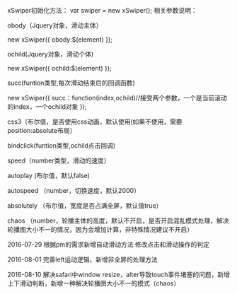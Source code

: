 ﻿xSwiper初始化方法：
 var swiper = new xSwiper();
相关参数说明：

obody（Jquery对象，滑动主体）

new xSwiper({
  obody:$(element)
});

ochild(Jquery对象，滑动个体)

new xSwiper({
  ochild:$(element)
});

succ(funtion类型,每次滑动结束后的回调函数)

new xSwiper({
  succ：function(index,ochild)//接受两个参数，一个是当前滚动的index，一个ochild对象
});

css3（布尔值，是否使用css动画，默认使用(如果不使用，需要position:absolute布局）

bindclick(funtion类型,ochild点击回调)

speed（number类型，滑动的速度）

autoplay (布尔值，默认false)

autospeed （number，切换速度，默认2000）

absolutely （布尔值，宽度是否占满全屏，默认值true）

chaos （number，轮播主体的高度，默认不开启，是否开启混乱模式处理，解决轮播图大小不一的情况，因为会增加计算，非特殊情况建议不开启）

2016-07-29 根据pm的需求新增自动滑动方法 修改点击和滑动操作的判定

2016-08-01 完善left运动逻辑，新增非全屏的处理方法

2016-08-10 解决safari中window resize，alter导致touch事件堵塞的问题，新增上下滑动判断，新增一种解决轮播图大小不一的模式（chaos）